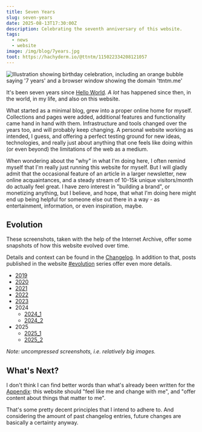 ```yaml
---
title: Seven Years
slug: seven-years
date: 2025-08-13T17:30:00Z
description: Celebrating the seventh anniversary of this website.
tags:
  - news
  - website
image: /img/blog/7years.jpg
toot: https://hachyderm.io/@ttntm/115022334208121057
---
```


<img src="/static/img/blog/7years.jpg" class="img-fluid img-center" alt="Illustration showing birthday celebration, including an orange bubble saying '7 years' and a browser window showing the domain 'ttntm.me'">

It's been seven years since [Hello World](/blog/hello-world/). _A lot_ has happened since then, in the world, in my life, and also on this website.

What started as a minimal blog, grew into a proper online home for myself. Collections and pages were added, additional features and functionality came hand in hand with them. Infrastructure and tools changed over the years too, and will probably keep changing. A personal website working as intended, I guess, and offering a perfect testing ground for new ideas, technologies, and really just about anything that one feels like doing within (or even beyond) the limitations of the web as a medium.

When wondering about the "why" in what I'm doing here, I often remind myself that I'm really just running this website for myself. But I will gladly admit that the occasional feature of an article in a larger newsletter, new online acquaintances, and a steady stream of 10-15k unique visitors/month do actually feel great. I have zero interest in "building a brand", or monetizing anything, but I believe, and hope, that what I'm doing here might end up being helpful for someone else out there in a way - as entertainment, information, or even inspiration, maybe.

## Evolution

These screenshots, taken with the help of the Internet Archive, offer some snapshots of how this website evolved over time.

Details and context can be found in the [Changelog](/changelog/). In addition to that, posts published in the website [#evolution](/tags/evolution/) series offer even more details.

- [2019](/img/blog/anniversary/2019.png)
- [2020](/img/blog/anniversary/2020.png)
- [2021](/img/blog/anniversary/2021.png)
- [2022](/img/blog/anniversary/2022.png)
- [2023](/img/blog/anniversary/2023.png)
- 2024
  - [2024_1](/img/blog/anniversary/2024_1.png)
  - [2024_2](/img/blog/anniversary/2024_2.png)
- 2025
  - [2025_1](/img/blog/anniversary/2025_1.png)
  - [2025_2](/img/blog/anniversary/2025_2.png)

_Note: uncompressed screenshots, i.e. relatively big images._

## What's Next?

I don't think I can find better words than what's already been written for the [Appendix](/appendix/): this website should "feel like me and change with me", and "offer content about things that matter to me".

That's some pretty decent principles that I intend to adhere to. And considering the amount of past changelog entries, future changes are basically a certainty anyway.
